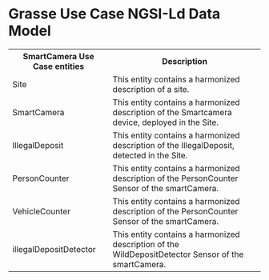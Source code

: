 # Grasse Use Case NGSI-Ld Data Model



<table>
  <tr>
    <th>SmartCamera Use Case entities</th>
    <th>Description</th>
  </tr>
  <tr>
    <td>Site</td>
    <td>This entity contains a harmonized description of a site.</td>
  </tr>
  <tr>
    <td>SmartCamera</td>
    <td>This entity contains a harmonized description of the Smartcamera device, deployed in the Site.</td>
  </tr>
  <tr>
    <td>IllegalDeposit</td>
    <td>This entity contains a harmonized description of the IllegalDeposit, detected in the Site.</td>
  </tr>
  <tr>
    <td>PersonCounter</td>
    <td>This entity contains a harmonized description of the PersonCounter Sensor of the smartCamera.</td>
  </tr>
  <tr>
    <td>VehicleCounter</td>
    <td>This entity contains a harmonized description of the PersonCounter Sensor of the smartCamera.</td>
  </tr>
  <tr>
    <td>illegalDepositDetector</td>
    <td>This entity contains a harmonized description of the WildDepositDetector Sensor of the smartCamera.</td>
  </tr>
</table>


